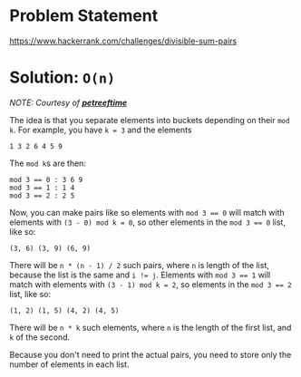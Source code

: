 # Problem Statement

<https://www.hackerrank.com/challenges/divisible-sum-pairs>

# Solution: `O(n)`

_NOTE: Courtesy of [__petreeftime__](https://www.hackerrank.com/petreeftime)_

The idea is that you separate elements into buckets depending on their `mod k`. For example, you have `k = 3` and the elements

    1 3 2 6 4 5 9

The `mod k`s are then:

    mod 3 == 0 : 3 6 9
    mod 3 == 1 : 1 4
    mod 3 == 2 : 2 5

Now, you can make pairs like so elements with `mod 3 == 0` will match with elements with `(3 - 0) mod k = 0`, so other elements in the `mod 3 == 0` list, like so:

    (3, 6) (3, 9) (6, 9)

There will be `n * (n - 1) / 2` such pairs, where `n` is length of the list, because the list is the same and `i != j`. Elements with `mod 3 == 1` will match with elements with `(3 - 1) mod k = 2`, so elements in the `mod 3 == 2` list, like so:

    (1, 2) (1, 5) (4, 2) (4, 5)

There will be `n * k` such elements, where `n` is the length of the first list, and `k` of the second.

Because you don't need to print the actual pairs, you need to store only the number of elements in each list.

